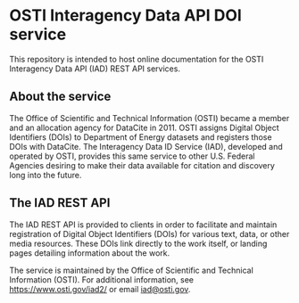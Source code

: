 # OSTI Interagency Data API DOI service

This repository is intended to host online documentation for the OSTI Interagency Data API (IAD) 
REST API services.

About the service
-----------------
The Office of Scientific and Technical Information (OSTI) became a member and an allocation agency for DataCite in 2011. OSTI assigns Digital Object Identifiers (DOIs) to Department of Energy datasets and registers those DOIs with DataCite. The Interagency Data ID Service (IAD), developed and operated by OSTI, provides this same service to other U.S. Federal Agencies desiring to make their data available for citation and discovery long into the future.

The IAD REST API
----------------
The IAD REST API is provided to clients in order to facilitate and maintain registration of Digital 
Object Identifiers (DOIs) for various text, data, or other media resources.  These DOIs link directly
to the work itself, or landing pages detailing information about the work.

The service is maintained by the Office of Scientific and Technical Information (OSTI). For additional
information, see https://www.osti.gov/iad2/ or email iad@osti.gov.
